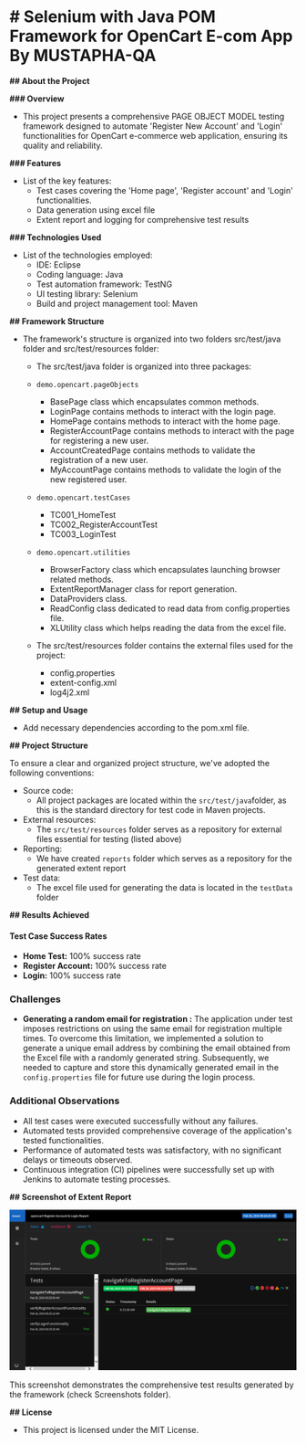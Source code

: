 # # Selenium with Java POM Framework for OpenCart E-com App By MUSTAPHA-QA

**## About the Project**

**### Overview**

- This project presents a comprehensive PAGE OBJECT MODEL testing framework designed to automate 'Register New Account' and 'Login' functionalities 
for OpenCart e-commerce web application, ensuring its quality and reliability.

**### Features**

- List of the key features:
  - Test cases covering the 'Home page', 'Register account' and 'Login' functionalities.
  - Data generation using excel file
  - Extent report and logging for comprehensive test results

**### Technologies Used**

- List of the technologies employed:
  - IDE: Eclipse
  - Coding language: Java
  - Test automation framework: TestNG
  - UI testing library: Selenium
  - Build and project management tool: Maven

**## Framework Structure**

- The framework's structure is organized into two folders src/test/java folder and src/test/resources folder:
   - The src/test/java folder is organized into three packages:

  - ```
    demo.opencart.pageObjects
    ```

    - BasePage class which encapsulates common methods.
    - LoginPage contains methods to interact with the login page.
    - HomePage contains methods to interact with the home page.
    - RegisterAccountPage contains methods to interact with the page for registering a new user.
    - AccountCreatedPage contains methods to validate the registration of a new user.
    - MyAccountPage contains methods to validate the login of the new registered user.



  - ```
    demo.opencart.testCases
    ```

    - TC001_HomeTest
    - TC002_RegisterAccountTest
    - TC003_LoginTest

  

  - ```
    demo.opencart.utilities
    ```

    - BrowserFactory class which encapsulates launching browser related methods.
    - ExtentReportManager class for report generation.
    - DataProviders class.
    - ReadConfig class dedicated to read data from config.properties file.
    - XLUtility class which helps reading the data from the excel file.



   - The src/test/resources folder contains the external files used for the project:
     - config.properties
     - extent-config.xml
     - log4j2.xml


**## Setup and Usage**

- Add necessary dependencies according to the pom.xml file.

**## Project Structure**

To ensure a clear and organized project structure, we've adopted the following conventions:

- Source code:
  - All project packages are located within the `src/test/java`folder, as this is the standard directory for test code in Maven projects.
- External resources:
  - The `src/test/resources` folder serves as a repository for external files essential for testing (listed above)
- Reporting:
  - We have created `reports` folder which serves as a repository for the generated extent report 
- Test data:
  - The excel file used for generating the data is located in the `testData` folder 


**## Results Achieved** 

#### Test Case Success Rates
- **Home Test:** 100% success rate
- **Register Account:** 100% success rate
- **Login:** 100% success rate

### Challenges
- **Generating a random email for registration :** The application under test imposes restrictions on using the same email for registration multiple times. To overcome this limitation, we implemented a solution to generate a unique email address by combining the email obtained from the Excel file with a randomly generated string. Subsequently, we needed to capture and store this dynamically generated email in the `config.properties` file for future use during the login process.


### Additional Observations
- All test cases were executed successfully without any failures.
- Automated tests provided comprehensive coverage of the application's tested functionalities.
- Performance of automated tests was satisfactory, with no significant delays or timeouts observed.
- Continuous integration (CI) pipelines were successfully set up with Jenkins to automate testing processes. 


**## Screenshot of Extent Report**

![Screenshot](https://github.com/MUSTAPHA-QA/demo.openCart-POM-Framework/blob/master/Screenshots/Selenium%20with%20Java%20POM%20Framework%20for%20OpenCart%20E-com%20App%20Report%20Screenshot%20By%20MUSTAPHA-QA.png?raw=true)

This screenshot demonstrates the comprehensive test results generated by the framework (check Screenshots folder).

**## License**

- This project is licensed under the MIT License.
